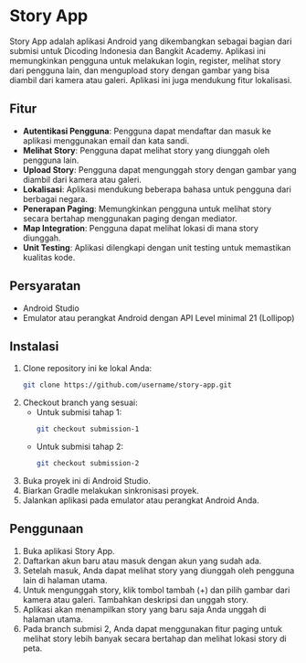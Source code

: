 # Story App

Story App adalah aplikasi Android yang dikembangkan sebagai bagian dari submisi untuk Dicoding Indonesia dan Bangkit Academy. Aplikasi ini memungkinkan pengguna untuk melakukan login, register, melihat story dari pengguna lain, dan mengupload story dengan gambar yang bisa diambil dari kamera atau galeri. Aplikasi ini juga mendukung fitur lokalisasi.

## Fitur

- **Autentikasi Pengguna**: Pengguna dapat mendaftar dan masuk ke aplikasi menggunakan email dan kata sandi.
- **Melihat Story**: Pengguna dapat melihat story yang diunggah oleh pengguna lain.
- **Upload Story**: Pengguna dapat mengunggah story dengan gambar yang diambil dari kamera atau galeri.
- **Lokalisasi**: Aplikasi mendukung beberapa bahasa untuk pengguna dari berbagai negara.
- **Penerapan Paging**: Memungkinkan pengguna untuk melihat story secara bertahap menggunakan paging dengan mediator.
- **Map Integration**: Pengguna dapat melihat lokasi di mana story diunggah.
- **Unit Testing**: Aplikasi dilengkapi dengan unit testing untuk memastikan kualitas kode.

## Persyaratan

- Android Studio
- Emulator atau perangkat Android dengan API Level minimal 21 (Lollipop)

## Instalasi

1. Clone repository ini ke lokal Anda:
    ```bash
    git clone https://github.com/username/story-app.git
    ```
2. Checkout branch yang sesuai:
    - Untuk submisi tahap 1:
        ```bash
        git checkout submission-1
        ```
    - Untuk submisi tahap 2:
        ```bash
        git checkout submission-2
        ```
3. Buka proyek ini di Android Studio.
4. Biarkan Gradle melakukan sinkronisasi proyek.
5. Jalankan aplikasi pada emulator atau perangkat Android Anda.

## Penggunaan

1. Buka aplikasi Story App.
2. Daftarkan akun baru atau masuk dengan akun yang sudah ada.
3. Setelah masuk, Anda dapat melihat story yang diunggah oleh pengguna lain di halaman utama.
4. Untuk mengunggah story, klik tombol tambah (+) dan pilih gambar dari kamera atau galeri. Tambahkan deskripsi dan unggah story.
5. Aplikasi akan menampilkan story yang baru saja Anda unggah di halaman utama.
6. Pada branch submisi 2, Anda dapat menggunakan fitur paging untuk melihat story lebih banyak secara bertahap dan melihat lokasi story di peta.

